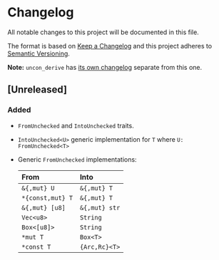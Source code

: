 # Changelog
All notable changes to this project will be documented in this file.

The format is based on [Keep a Changelog](http://keepachangelog.com/en/1.0.0/)
and this project adheres to [Semantic Versioning](http://semver.org/spec/v2.0.0.html).

**Note:** `uncon_derive` has [its own changelog][derive-log] separate from this one.

## [Unreleased]

### Added
- `FromUnchecked` and `IntoUnchecked` traits.
- `IntoUnchecked<U>` generic implementation for `T` where `U: FromUnchecked<T>`
- Generic `FromUnchecked` implementations:

  | From                | Into          |
  | :------------------ | :------------ |
  | `&{,mut} U`         | `&{,mut} T`   |
  | `*{const,mut} T`    | `&{,mut} T`   |
  | `&{,mut} [u8]`      | `&{,mut} str` |
  | `Vec<u8>`           | `String`      |
  | `Box<[u8]>`         | `String`      |
  | `*mut T`            | `Box<T>`      |
  | `*const T`          | `{Arc,Rc}<T>` |

[derive-log]: https://github.com/nvzqz/uncon-rs/blob/master/derive/CHANGELOG.md

